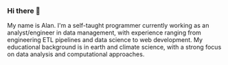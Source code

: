 ### Hi there 👋

My name is Alan. I'm a self-taught programmer currently working as an analyst/engineer in data management, with experience ranging from engineering ETL pipelines and data science to web development. My educational background is in earth and climate science, with a strong focus on data analysis and computational approaches. 

